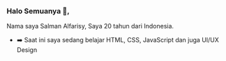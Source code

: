 ### Halo Semuanya 👋,

Nama saya Salman Alfarisy, Saya 20 tahun dari Indonesia.

- :arrow_right: Saat ini saya sedang belajar HTML, CSS, JavaScript dan juga UI/UX Design

